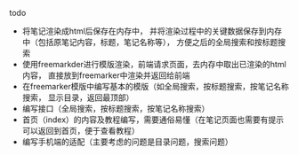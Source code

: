todo
- 将笔记渲染成html后保存在内存中，
  并将渲染过程中的关键数据保存到内存中（包括原笔记内容，标题，笔记名称等），
  方便之后的全局搜索和按标题搜索
- 使用freemarkder进行模版渲染，前端请求页面，去内存中取出已渲染的html内容，
  直接放到freemarker中渲染并返回给前端
- 在freemarker模版中编写基本的模版（如全局搜索，按标题搜索，按笔记名称搜索，
  显示目录，返回最顶部）
- 编写接口（全局搜索，按标题搜索，按笔记名称搜索）
- 首页（index）的内容及教程编写，需要通俗易懂（在笔记页面也需要有提示可以返回到首页，便于查看教程）
- 编写手机端的适配（主要考虑的问题是目录问题，搜索问题）
